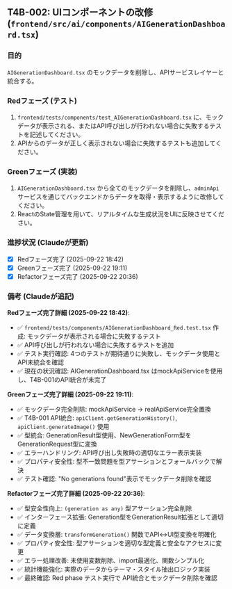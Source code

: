 ## T4B-002: UIコンポーネントの改修 (`frontend/src/ai/components/AIGenerationDashboard.tsx`)

### 目的
`AIGenerationDashboard.tsx` のモックデータを削除し、APIサービスレイヤーと統合する。

### Redフェーズ (テスト)
1.  `frontend/tests/components/test_AIGenerationDashboard.tsx` に、モックデータが表示される、またはAPI呼び出しが行われない場合に失敗するテストを記述してください。
2.  APIからのデータが正しく表示されない場合に失敗するテストも追加してください。

### Greenフェーズ (実装)
1.  `AIGenerationDashboard.tsx` から全てのモックデータを削除し、`adminApi` サービスを通じてバックエンドからデータを取得・表示するように改修してください。
2.  ReactのState管理を用いて、リアルタイムな生成状況をUIに反映させてください。

### 進捗状況 (Claudeが更新)
- [x] Redフェーズ完了 (2025-09-22 18:42)
- [x] Greenフェーズ完了 (2025-09-22 19:11)
- [x] Refactorフェーズ完了 (2025-09-22 20:36)

### 備考 (Claudeが追記)
**Redフェーズ完了詳細 (2025-09-22 18:42)**:
- ✅ `frontend/tests/components/AIGenerationDashboard_Red.test.tsx` 作成: モックデータが表示される場合に失敗するテスト
- ✅ API呼び出しが行われない場合に失敗するテストを追加
- ✅ テスト実行確認: 4つのテストが期待通りに失敗し、モックデータ使用とAPI未統合を確認
- ✅ 現在の状況確認: AIGenerationDashboard.tsx はmockApiServiceを使用し、T4B-001のAPI統合が未完了

**Greenフェーズ完了詳細 (2025-09-22 19:11)**:
- ✅ モックデータ完全削除: mockApiService → realApiService完全置換
- ✅ T4B-001 API統合: `apiClient.getGenerationHistory()`, `apiClient.generateImage()` 使用
- ✅ 型統合: GenerationResult型使用、NewGenerationForm型をGenerationRequest型に変換
- ✅ エラーハンドリング: API呼び出し失敗時の適切なエラー表示実装
- ✅ プロパティ安全性: 型不一致問題を型アサーションとフォールバックで解決
- ✅ テスト確認: "No generations found"表示でモックデータ削除を確認

**Refactorフェーズ完了詳細 (2025-09-22 20:36)**:
- ✅ 型安全性向上: `(generation as any)` 型アサーション完全削除
- ✅ インターフェース拡張: Generation型をGenerationResult拡張として適切に定義
- ✅ データ変換層: `transformGeneration()` 関数でAPI↔UI型変換を明確化
- ✅ プロパティ安全性: 型アサーションを適切な型定義と安全なアクセスに変更
- ✅ エラー処理改善: 未使用変数削除、import最適化、関数シンプル化
- ✅ 統計機能強化: 実際のデータからテーマ・スタイル抽出ロジック実装
- ✅ 最終確認: Red phase テスト実行で API統合とモックデータ削除を確認

